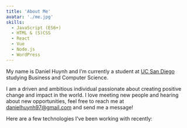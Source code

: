 ```yaml
---
title: 'About Me'
avatar: './me.jpg'
skills:
  - JavaScript (ES6+)
  - HTML & (S)CSS
  - React
  - Vue
  - Node.js
  - WordPress
---
```


My name is Daniel Huynh and I’m currently a student at [UC San Diego](https://www.https://www.ucsd.edu/) studying Business and Computer Science.

I am a driven and ambitious individual passionate about creating positive change and impact in the world.
I love meeting new people and hearing about new opportunities, feel free to reach me at danielhuynh97@gmail.com and send me a message!

Here are a few technologies I've been working with recently:
